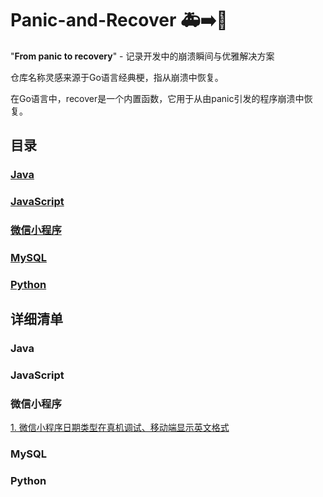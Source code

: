 # Panic-and-Recover 🚑➡️💪

"**From panic to recovery**" - 记录开发中的崩溃瞬间与优雅解决方案

仓库名称灵感来源于Go语言经典梗，指从崩溃中恢复。

在Go语言中，recover是一个内置函数，它用于从由panic引发的程序崩溃中恢复。

## 目录

### [Java](#Java)
### [JavaScript](#JavaScript)
### [微信小程序](#微信小程序)
### [MySQL](#MySQL)
### [Python](#Python)

## 详细清单
### Java
### JavaScript
### 微信小程序
[1. 微信小程序日期类型在真机调试、移动端显示英文格式](miniprogram/1.%20%E5%BE%AE%E4%BF%A1%E5%B0%8F%E7%A8%8B%E5%BA%8F%E6%97%A5%E6%9C%9F%E7%B1%BB%E5%9E%8B%E5%9C%A8%E7%9C%9F%E6%9C%BA%E8%B0%83%E8%AF%95%E3%80%81%E7%A7%BB%E5%8A%A8%E7%AB%AF%E6%98%BE%E7%A4%BA%E8%8B%B1%E6%96%87%E6%A0%BC%E5%BC%8F.md)
### MySQL
### Python

